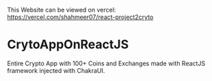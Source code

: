 This Website can be viewed on vercel:
https://vercel.com/shahmeer07/react-project2cryto


# CrytoAppOnReactJS
 Entire Crypto App with 100+ Coins and Exchanges made with ReactJS framework injected with ChakraUI.
